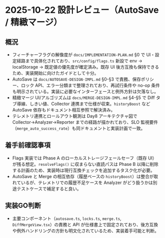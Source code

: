 # 2025-10-22 設計レビュー（AutoSave / 精緻マージ）

## 概況
- フィーチャーフラグの解像度が `docs/IMPLEMENTATION-PLAN.md` §0 で UI・設定経路まで具体化されており、`src/config/flags.ts` 新設で env → localStorage → 既定値の優先度が確定済み。既存 UI 後方互換も保持できるため、実装開始に向けたガイドとして十分。 
- AutoSave は `docs/AUTOSAVE-DESIGN-IMPL.md` §0-§3 で責務、保存ポリシー、ロック API、エラー分類まで整理されており、再試行条件や no-op 条件も明示されている。実装に必要なインターフェースと例外方針は欠落なし。
- 精緻マージ UI/アルゴリズムは `docs/MERGE-DESIGN-IMPL.md` §4-§5 で Diff タブ導線、しきい値、Collector 連携まで仕様が収束。`historyBoost` など AutoSave 依存もドキュメント相互参照で解決済み。
- テレメトリ連携とロールアウト観測は Day8 アーキテクチャ図で Collector→Analyzer→Reporter までの経路が描かれており、SLO 監視要件（`merge_auto_success_rate`）も同ドキュメントと実装計画で一致。

## 着手前確認事項
- Flags 実装では Phase A のローカルストレージフェールセーフ（既存 UI）が残る想定。`resolveFlags()` に収まらない直読パスは Phase B 以降に削除する計画のため、実装時は現行互換チェックを追加するタスク化が必要。
- AutoSave と Merge の相互依存（履歴ベースの `historyBoost`）は整合が取れているが、テレメトリでの履歴不足ケースを Analyzer がどう扱うかは別途テストケースで補足すると良い。

## 実装GO判断
- 主要コンポーネント（`autosave.ts`, `locks.ts`, `merge.ts`, `DiffMergeView.tsx`）の責務と API が仕様書上で固定されており、後方互換や例外ハンドリングの方針も明文化されているため、実装着手可能と判断。
